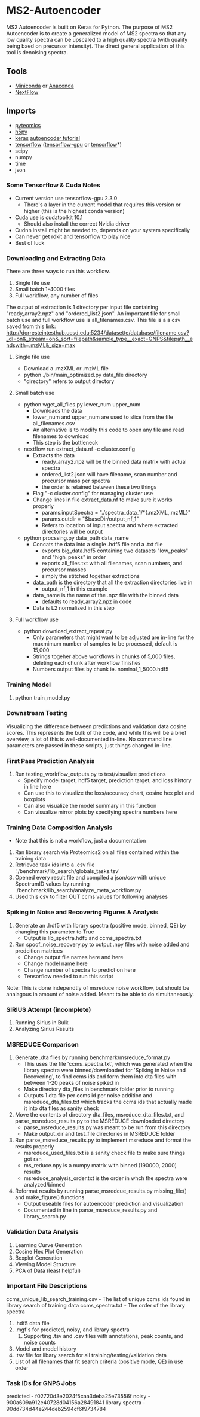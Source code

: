 # MS2-Autoencoder
MS2 Autoencoder is built on Keras for Python. The purpose of MS2 Autoencoder is to create a generalized model of MS2 spectra so that any low quality spectra can be upscaled to a high quality spectra (with quality being baed on precursor intensity). The direct general application of this tool is denoising spectra. 

## Tools
* [Miniconda](https://docs.conda.io/en/latest/miniconda.html) or [Anaconda](https://www.anaconda.com/distribution/)
* [NextFlow](https://www.nextflow.io/)

## Imports
* [pyteomics](https://pyteomics.readthedocs.io/en/latest/)
* [h5py](https://pypi.org/project/h5py/)
* [keras](https://keras.io/) [autoencoder tutorial](https://blog.keras.io/building-autoencoders-in-keras.html)
* [tensorflow](https://www.tensorflow.org/install/gpu) ([tensorflow-gpu](https://www.tensorflow.org/install/gpu) or [tensorflow](https://www.tensorflow.org/install)*)
* scipy
* numpy
* time
* json


### Some Tensorflow & Cuda Notes
* Current version use tensorflow-gpu 2.3.0
    * There's a layer in the current model that requires this version or higher (this is the highest conda version)
* Cuda use is cudatoolkit 10.1
    * Should also install the correct Nvidia driver
* Cudnn install might be needed to, depends on your system specifically
* Can never get rdkit and tensorflow to play nice 
* Best of luck

### Downloading and Extracting Data
There are three ways to run this workflow.
1) Single file use
2) Small batch 1-4000 files
3) Full workflow, any number of files 

The output of extraction is 1 directory per input file containing "ready_array2.npz" and "ordered_list2.json".
An important file for small batch use and full workflow use is all_filenames.csv.
This file is a a csv saved from this link: http://dorresteintesthub.ucsd.edu:5234/datasette/database/filename.csv?_dl=on&_stream=on&_sort=filepath&sample_type__exact=GNPS&filepath__endswith=.mzML&_size=max

1) Single file use
    * Download a .mzXML or .mzML file
    * python ./bin/main_optimized.py data_file directory
    * "directory" refers to output directory
2) Small batch use
    * python wget_all_files.py lower_num upper_num
        * Downloads the data
        * lower_num and upper_num are used to slice from the file all_filenames.csv
        * An alternative is to modify this code to open any file and read filenames to download
        * This step is the bottleneck
    * nextflow run extract_data.nf -c cluster.config
        * Extracts the data
            * ready_array2.npz will be the binned data matrix with actual spectra
            * ordered_list2.json will have filename, scan number and precursor mass per spectra
            * the order is retained between these two things
        * Flag "-c cluster.config" for managing cluster use
        * Change lines in file extract_data.nf to make sure it works properly
            * params.inputSpectra = "./spectra_data_1/*{.mzXML,.mzML}"
            * params.outdir = "$baseDir/output_nf_1" 
            * Refers to location of input spectra and where extracted directories will be output 
    * python procssing.py data_path data_name
        * Concats the data into a single .hdf5 file and a .txt file
            * exports big_data.hdf5 containing two datasets "low_peaks" and "high_peaks" in order
            * exports all_files.txt with all filenames, scan numbers, and precursor masses
            * simply the stitched together extractions
        * data_path is the directory that all the extraction directories live in
            * output_nf_1 in this example 
        * data_name is the name of the .npz file with the binned data
            * defaults to ready_array2.npz in code
        * Data is L2 normalized in this step

3) Full workflow use
    * python download_extract_repeat.py
        * Only parameters that might want to be adjusted are in-line for the maxmimum number of 
        samples to be processed, default is 15,000
        * Strings togeher above workflows in chunks of 5,000 files, deleting each chunk after 
        workflow finishes
        * Numbers output files by chunk ie. nominal_1_5000.hdf5

### Training Model
1. python train_model.py 



### Downstream Testing
Visualizing the difference between predictions and validation data cosine scores.
This represents the bulk of the code, and while this will be a brief overview, a lot
of this is well-documented in-line. No command line parameters are passed in these
scripts, just things changed in-line.

### First Pass Prediction Analysis
1. Run testing_workflow_outputs.py to test/visualize predictions
    * Specify model target, hdf5 target, prediction target, and loss history in line here
    * Can use this to visualize the loss/accuracy chart, cosine hex plot and boxplots
    * Can also visualize the model summary in this function
    * Can visualize mirror plots by specifying spectra numbers here

### Training Data Composition Analysis
* Note that this is not a workflow, just a documentation
1. Ran library search via Proteomics2 on all files contained within the training data
2. Retrieved task ids into a .csv file './benchmark/lib_search/globals_tasks.tsv'
3. Opened every result file and compiled a json/csv with unique SpectrumID values by
running ./benchmark/lib_search/analyze_meta_workflow.py 
4. Used this csv to filter OUT ccms values for following analyses

### Spiking in Noise and Recovering Figures & Analysis
1. Generate an .hdf5 with library spectra (positive mode, binned, QE) by changing this parameter to True
    * Output is lib_spectra.hdf5 and ccms_spectra.txt
2. Run spoof_noise_recovery.py to output .npy files with noise added and predcition matrices
    * Change output file names here and here
    * Change model name here
    * Change number of spectra to predict on here
    * Tensorflow needed to run this script

Note: This is done independtly of msreduce noise workflow, but should be analagous in amount of noise
added. Meant to be able to do simultaneously.

### SIRIUS Attempt (incomplete)
1. Running Sirius in Bulk
2. Analyzing Sirius Results

### MSREDUCE Comparison
1. Generate .dta files by running benchmark/msreduce_format.py
    * This uses the file 'ccms_spectra.txt', which was generated when the library spectra were binned/downloaded
    for 'Spiking in Noise and Recovering', to find ccms ids and form them into dta files with between 1-20 peaks
    of noise spiked in
    * Make directory dta_files in benchmark folder prior to running
    * Outputs 1 dta file per ccms id per noise addition and msreduce_dta_files.txt which tracks the ccms ids
    that actually made it into dta files as sanity check
2. Move the contents of directory dta_files, msreduce_dta_files.txt, and parse_msreduce_results.py to the MSREDUCE downloaded directory
    * parse_msreduce_results.py was meant to be run from this directory
    * Make output_dir and test_file directories in MSREDUCE folder
3. Run parse_msreduce_results.py to implement msreduce and format the results properly
    * msreduce_used_files.txt is a sanity check file to make sure things got ran
    * ms_reduce.npy is a numpy matrix with binned (190000, 2000) results
    * msreduce_analysis_order.txt is the order in whch the spectra were analyzed/binned
4. Reformat results by running parse_msredcue_results.py missing_file() and make_figure() functions
    * Output useable files for autoencoder prediction and visualization
    * Documented in line in parse_msreduce_results.py and library_search.py

### Validation Data Analysis
1. Learning Curve Generation
2. Cosine Hex Plot Generation
3. Boxplot Generation
4. Viewing Model Structure
5. PCA of Data (least helpful)

### Important File Descriptions
ccms_unique_lib_search_training.csv - The list of unique ccms ids found in library search of training data
ccms_spectra.txt - The order of the library spectra

1. .hdf5 data file
2. .mgf's for predicted, noisy, and library spectra
    1. Supporting .tsv and .csv files with annotations, peak counts, and noise counts
3. Model and model history
4. .tsv file for libary search for all training/testing/validation data
5. List of all filenames that fit search criteria (positive mode, QE) in use order

### Task IDs for GNPS Jobs
predicted - f02720d3e2024f5caa3deba25e73556f
noisy - 900a609a912e40728d04156a28491841
library spectra - 90dd734d44e244deb2594cf6f9734784
